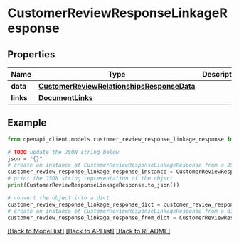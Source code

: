 # CustomerReviewResponseLinkageResponse


## Properties

Name | Type | Description | Notes
------------ | ------------- | ------------- | -------------
**data** | [**CustomerReviewRelationshipsResponseData**](CustomerReviewRelationshipsResponseData.md) |  | 
**links** | [**DocumentLinks**](DocumentLinks.md) |  | 

## Example

```python
from openapi_client.models.customer_review_response_linkage_response import CustomerReviewResponseLinkageResponse

# TODO update the JSON string below
json = "{}"
# create an instance of CustomerReviewResponseLinkageResponse from a JSON string
customer_review_response_linkage_response_instance = CustomerReviewResponseLinkageResponse.from_json(json)
# print the JSON string representation of the object
print(CustomerReviewResponseLinkageResponse.to_json())

# convert the object into a dict
customer_review_response_linkage_response_dict = customer_review_response_linkage_response_instance.to_dict()
# create an instance of CustomerReviewResponseLinkageResponse from a dict
customer_review_response_linkage_response_from_dict = CustomerReviewResponseLinkageResponse.from_dict(customer_review_response_linkage_response_dict)
```
[[Back to Model list]](../README.md#documentation-for-models) [[Back to API list]](../README.md#documentation-for-api-endpoints) [[Back to README]](../README.md)


